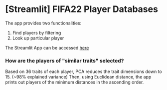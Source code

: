 # [Streamlit] FIFA22 Player Databases

The app provides two functionalities:
1) Find players by filtering
2) Look up particular player 

The Streamlit App can be accessed [here](https://share.streamlit.io/jayhoneylee527/fifa22-playerdb/main/fifa.py)

### How are the players of "similar traits" selected?

Based on 36 traits of each player, PCA reduces the trait dimensions down to 15. (~98% explained variance)
Then, using Euclidean distance, the app prints out players of the minimum distances in the ascending order. 

